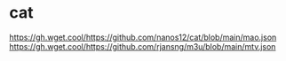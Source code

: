 # cat
https://gh.wget.cool/https://github.com/nanos12/cat/blob/main/mao.json
https://gh.wget.cool/https://github.com/rjansng/m3u/blob/main/mtv.json
